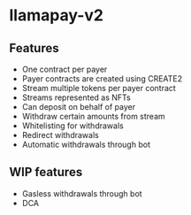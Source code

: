 # llamapay-v2

## Features
- One contract per payer
- Payer contracts are created using CREATE2
- Stream multiple tokens per payer contract
- Streams represented as NFTs
- Can deposit on behalf of payer
- Withdraw certain amounts from stream
- Whitelisting for withdrawals
- Redirect withdrawals 
- Automatic withdrawals through bot

## WIP features
- Gasless withdrawals through bot
- DCA 
